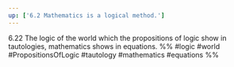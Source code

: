 ```yaml
---
up: ['6.2 Mathematics is a logical method.']
---
```

6.22 The logic of the world which the propositions of logic show in tautologies, mathematics shows in equations.
%%
#logic #world #PropositionsOfLogic #tautology #mathematics #equations %%